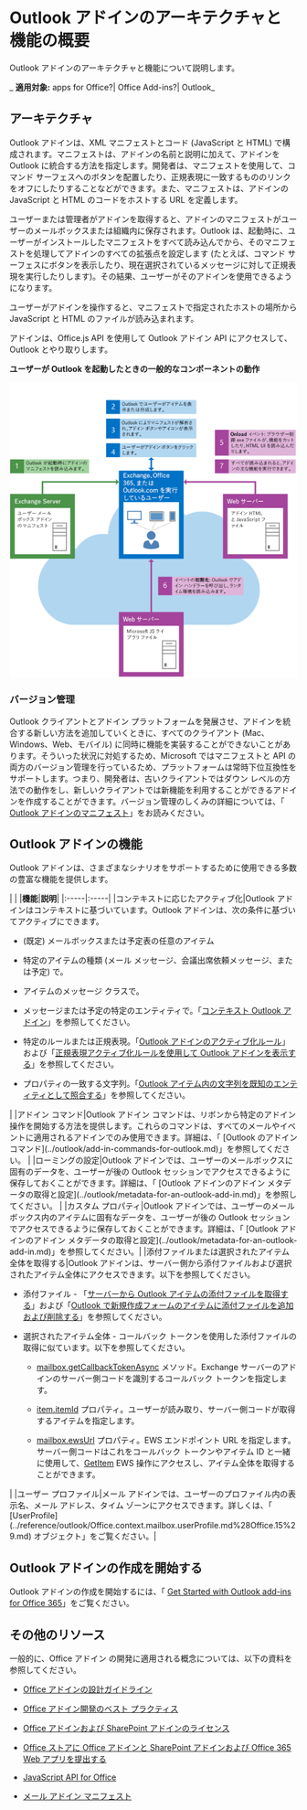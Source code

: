 
# Outlook アドインのアーキテクチャと機能の概要
Outlook アドインのアーキテクチャと機能について説明します。

 _ **適用対象:** apps for Office?| Office Add-ins?| Outlook_


## アーキテクチャ

Outlook アドインは、XML マニフェストとコード (JavaScript と HTML) で構成されます。マニフェストは、アドインの名前と説明に加えて、アドインを Outlook に統合する方法を指定します。開発者は、マニフェストを使用して、コマンド サーフェスへのボタンを配置したり、正規表現に一致するもののリンクをオフにしたりすることなどができます。また、マニフェストは、アドインの JavaScript と HTML のコードをホストする URL を定義します。

ユーザーまたは管理者がアドインを取得すると、アドインのマニフェストがユーザーのメールボックスまたは組織内に保存されます。Outlook は、起動時に、ユーザーがインストールしたマニフェストをすべて読み込んでから、そのマニフェストを処理してアドインのすべての拡張点を設定します (たとえば、コマンド サーフェスにボタンを表示したり、現在選択されているメッセージに対して正規表現を実行したりします)。その結果、ユーザーがそのアドインを使用できるようになります。

ユーザーがアドインを操作すると、マニフェストで指定されたホストの場所から JavaScript と HTML のファイルが読み込まれます。

アドインは、Office.js API を使用して Outlook アドイン API にアクセスして、Outlook とやり取りします。


**ユーザーが Outlook を起動したときの一般的なコンポーネントの動作**

![Outlook メール アプリ開始時のイベントのフロー](../../images/olowawecon15_LoadingDOMAgaveRuntime.png)
### バージョン管理

Outlook クライアントとアドイン プラットフォームを発展させ、アドインを統合する新しい方法を追加していくときに、すべてのクライアント (Mac、Windows、Web、モバイル) に同時に機能を実装することができないことがあります。そういった状況に対処するため、Microsoft ではマニフェストと API の両方のバージョン管理を行っているため、プラットフォームは常時下位互換性をサポートします。つまり、開発者は、古いクライアントではダウン レベルの方法での動作をし、新しいクライアントでは新機能を利用することができるアドインを作成することができます。バージョン管理のしくみの詳細については、「 [Outlook アドインのマニフェスト](../outlook/manifests/manifests.md)」をお読みください。


## Outlook アドインの機能

Outlook アドインは、さまざまなシナリオをサポートするために使用できる多数の豊富な機能を提供します。


|
|
|**機能**|**説明**|
|:-----|:-----|
|コンテキストに応じたアクティブ化|Outlook アドインはコンテキストに基づいています。Outlook アドインは、次の条件に基づいてアクティブにできます。 
<ul xmlns:xlink="http://www.w3.org/1999/xlink" xmlns:mtps="http://msdn2.microsoft.com/mtps" xmlns:mshelp="http://msdn.microsoft.com/mshelp" xmlns:ddue="http://ddue.schemas.microsoft.com/authoring/2003/5" xmlns:msxsl="urn:schemas-microsoft-com:xslt"><li><p>(既定) メールボックスまたは予定表の任意のアイテム</p></li><li><p>特定のアイテムの種類 (メール メッセージ、会議出席依頼メッセージ、または予定) で。</p></li><li><p>アイテムのメッセージ クラスで。</p></li><li><p>メッセージまたは予定の特定のエンティティで。「<span sdata="link"><a href="2cd5d8f1-69b3-4a2a-b31e-81a07a7cdd9f.htm">コンテキスト Outlook アドイン</a></span>」を参照してください。 </p></li><li><p>特定のルールまたは正規表現。「<span sdata="link"><a href="b3fd6d69-b968-461d-a40e-6063f4febfe6.htm">Outlook アドインのアクティブ化ルール</a></span>」および「<span sdata="link"><a href="93504f92-896f-4c80-9205-ba0b125f4290.htm">正規表現アクティブ化ルールを使用して Outlook アドインを表示する</a></span>」を参照してください。 </p></li><li><p>プロパティの一致する文字列。「<span sdata="link"><a href="a6b0904b-afe9-4882-9136-3d8cfd57fcf8.htm">Outlook アイテム内の文字列を既知のエンティティとして照合する</a></span>」を参照してください。</p></li></ul>|
|アドイン コマンド|Outlook アドイン コマンドは、リボンから特定のアドイン操作を開始する方法を提供します。これらのコマンドは、すべてのメールやイベントに適用されるアドインでのみ使用できます。詳細は、「 [Outlook のアドイン コマンド](../outlook/add-in-commands-for-outlook.md)」を参照してください。 |
|ローミングの設定|Outlook アドインでは、ユーザーのメールボックスに固有のデータを、ユーザーが後の Outlook セッションでアクセスできるように保存しておくことができます。詳細は、「 [Outlook アドインのアドイン メタデータの取得と設定](../outlook/metadata-for-an-outlook-add-in.md)」を参照してください。 |
|カスタム プロパティ|Outlook アドインでは、ユーザーのメールボックス内のアイテムに固有なデータを、ユーザーが後の Outlook セッションでアクセスできるように保存しておくことができます。詳細は、「 [Outlook アドインのアドイン メタデータの取得と設定](../outlook/metadata-for-an-outlook-add-in.md)」を参照してください。|
|添付ファイルまたは選択されたアイテム全体を取得する|Outlook アドインは、サーバー側から添付ファイルおよび選択されたアイテム全体にアクセスできます。以下を参照してください。
<ul xmlns:xlink="http://www.w3.org/1999/xlink" xmlns:mtps="http://msdn2.microsoft.com/mtps" xmlns:mshelp="http://msdn.microsoft.com/mshelp" xmlns:ddue="http://ddue.schemas.microsoft.com/authoring/2003/5" xmlns:msxsl="urn:schemas-microsoft-com:xslt"><li><p>添付ファイル - 「<span sdata="link"><a href="0f872924-ea1a-4aa2-bb7b-e12d31014612.htm">サーバーから Outlook アイテムの添付ファイルを取得する</a></span>」および「<span sdata="link"><a href="62669c4d-6829-4476-bac2-cac95fc0961e.htm">Outlook で新規作成フォームのアイテムに添付ファイルを追加および削除する</a></span>」を参照してください。</p></li><li><p>選択されたアイテム全体 - コールバック トークンを使用した添付ファイルの取得に似ています。以下を参照してください。</p><ul><li><p><a href="../reference/outlook/Office.context.mailbox.html(Office.15).aspx#getCallbackTokenAsync" target="_blank">mailbox.getCallbackTokenAsync</a>  メソッド。Exchange サーバーのアドインのサーバー側コードを識別するコールバック トークンを指定します。</p></li><li><p><a href="https://dev.outlook.com/reference/add-ins/Office.context.mailbox.item.html(Office.15).aspx#itemId" target="_blank">item.itemId</a> プロパティ。ユーザーが読み取り、サーバー側コードが取得するアイテムを指定します。</p></li><li><p><a href="https://dev.outlook.com/reference/add-ins/Office.context.mailbox.md(Office.15).aspx#ewsUrl" target="_blank">mailbox.ewsUrl</a> プロパティ。EWS エンドポイント URL を指定します。サーバー側コードはこれをコールバック トークンやアイテム ID と一緒に使用して、<a href="http://msdn.microsoft.com/en-us/library/e3590b8b-c2a7-4dad-a014-6360197b68e4(Office.15).aspx" target="_blank">GetItem</a> EWS 操作にアクセスし、アイテム全体を取得することができます。</p></li></ul></li></ul>|
|ユーザー プロファイル|メール アドインでは、ユーザーのプロファイル内の表示名、メール アドレス、タイム ゾーンにアクセスできます。詳しくは、「 [UserProfile](../reference/outlook/Office.context.mailbox.userProfile.md%28Office.15%29.md) オブジェクト」をご覧ください。|

## Outlook アドインの作成を開始する

Outlook アドインの作成を開始するには、「 [Get Started with Outlook add-ins for Office 365](https://dev.outlook.com/MailAppsGettingStarted/GetStarted.aspx)」をご覧ください。


## その他のリソース


一般的に、Office アドイン の開発に適用される概念については、以下の資料を参照してください。


- [Office アドインの設計ガイドライン](../add-in-design.md)
    
- [Office アドイン開発のベスト プラクティス](../../docs/design/add-in-development-best-practices.md)
    
- [Office アドインおよび SharePoint アドインのライセンス](http://msdn.microsoft.com/library/3e0e8ff6-66d6-44ff-b0c2-59108ebd9181%28Office.15%29.aspx)
    
- [Office ストアに Office アドインと SharePoint アドインおよび Office 365 Web アプリを提出する](http://msdn.microsoft.com/library/ff075782-1303-4517-91cc-b3d730e9b9ae%28Office.15%29.aspx)
    
- [JavaScript API for Office](http://msdn.microsoft.com/ja-jp/library/fp142185%28v=office.15%29.aspx(Office.15).aspx)
    
- [メール アドイン マニフェスト](../outlook/manifests/manifests.md)
    
